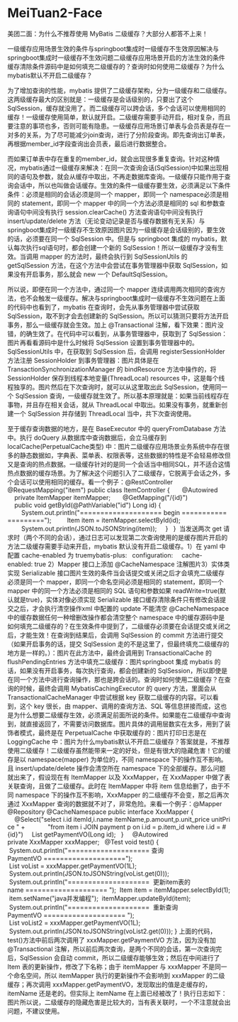 # MeiTuan2-Face
美团二面：为什么不推荐使用 MyBatis 二级缓存？大部分人都答不上来！

一级缓存应用场景生效的条件与springboot集成时一级缓存不生效原因解决与springboot集成时一级缓存不生效问题二级缓存应用场景开启的方法生效的条件缓存清除条件源码中是如何填充二级缓存的？查询时如何使用二级缓存？为什么mybatis默认不开启二级缓存？


为了增加查询的性能，mybatis 提供了二级缓存架构，分为一级缓存和二级缓存。这两级缓存最大的区别就是：一级缓存是会话级别的，只要出了这个 SqlSession，缓存就没用了。而二级缓存可以跨会话，多个会话可以使用相同的缓存！一级缓存使用简单，默认就开启。二级缓存需要手动开启，相对复杂，而且要注意的事项也多，否则可能有隐患。一级缓存应用场景订单表与会员表是存在一对多的关系，为了尽可能减少join查询，进行了分阶段查询。即先查询出订单表，再根据member_id字段查询出会员表，最后进行数据整合。

而如果订单表中存在重复的member_id，就会出现很多重复查询。针对这种情况，mybatis通过一级缓存来解决：在同一次查询会话(SqlSession)中如果出现相同的语句及参数，就会从缓存中取出，不再走数据库查询。一级缓存只能作用于查询会话中，所以也叫做会话缓存。生效的条件一级缓存要生效，必须满足以下条件条件：必须是相同的会话必须是同一个 mapper，即同一个 namespace必须是相同的 statement，即同一个 mapper 中的同一个方法必须是相同的 sql 和参数查询语句中间没有执行 session.clearCache() 方法查询语句中间没有执行 insert/update/delete 方法（无论变动记录是否与缓存数据有无关系）与springboot集成时一级缓存不生效原因图片因为一级缓存是会话级别的，要生效的话，必须要在同一个 SqlSession 中。但是与 springboot 集成的 mybatis，默认每次执行sql语句时，都会创建一个新的 SqlSession！所以一级缓存才没有生效。当调用 mapper 的方法时，最终会执行到 SqlSessionUtils 的 getSqlSession 方法，在这个方法中会尝试在事务管理器中获取 SqlSession，如果没有开启事务，那么就会 new 一个 DefaultSqlSession。

所以说，即便在同一个方法中，通过同一个 mapper 连续调用两次相同的查询方法，也不会触发一级缓存。解决与springboot集成时一级缓存不生效问题在上面的代码中也看到了，mybatis 在查询时，会先从事务管理器中尝试获取 SqlSession，取不到才会去创建新的 SqlSession。所以可以猜测只要将方法开启事务，那么一级缓存就会生效。加上 @Transactional 注解，看下效果：图片没错，的确生效了。在代码中可以看到，从事务管理器中，获取到了 SqlSession：图片再看看源码中是什么时候将 SqlSession 设置到事务管理器中的。SqlSessionUtils 中，在获取到 SqlSession 后，会调用 registerSessionHolder 方法注册 SessionHolder 到事务管理器：图片具体是在 TransactionSynchronizationManager 的 bindResource 方法中操作的，将 SessionHolder 保存到线程本地变量(ThreadLocal) resources 中，这是每个线程独享的。图片然后在下次查询时，就可以从这里取出此 SqlSession，使用同一个 SqlSession 查询，一级缓存就生效了。所以基本原理就是：如果当前线程存在事物，并且存在相关会话，就从 ThreadLocal 中取出。如果没有事务，就重新创建一个 SqlSession 并存储到 ThreadLocal 当中，共下次查询使用。

至于缓存查询数据的地方，是在 BaseExecutor 中的 queryFromDatabase 方法中。执行 doQuery 从数据库中查询数据后，会立马缓存到 localCache(PerpetualCache类型) 中：图片二级缓存应用场景业务系统中存在很多的静态数据如，字典表、菜单表、权限表等，这些数据的特性是不会轻易修改但又是查询的热点数据。一级缓存针对的是同一个会话当中相同SQL，并不适合这情热点数据的缓存场景。为了解决这个问题引入了二级缓存，它脱离于会话之外，多个会话可以使用相同的缓存。看一个例子：@RestController
@RequestMapping("item")
public class ItemController {
 
    @Autowired
    private ItemMapper itemMapper;
 
    @GetMapping("/{id}")
    public void getById(@PathVariable("id") Long id) {
        System.out.println("==================== begin ====================");
        Item item = itemMapper.selectById(id);
        System.out.println(JSON.toJSONString(item));
    }
 
} 
当发送两次 get 请求时（两个不同的会话），通过日志可以发现第二次查询使用的是缓存图片开启的方法二级缓存需要手动来开启，mybatis 默认没有开启二级缓存。1）在 yaml 中配置 cache-enabled 为 truemybatis-plus:
  configuration:
    cache-enabled: true
2）Mapper 接口上添加 @CacheNamespace 注解图片3）实体类实现 Serializable 接口图片生效的条件当会话提交或关闭之后才会填充二级缓存必须是同一个 mapper，即同一个命名空间必须是相同的 statement，即同一个 mapper 中的同一个方法必须是相同的 SQL 语句和参数如果 readWrite=true(默认就是true)，实体对像必须实现 Serializable 接口缓存清除条件只有修改会话提交之后，才会执行清空操作xml 中配置的 update 不能清空 @CacheNamespace 中的缓存数据任何一种增删改操作都会清空整个 namespace 中的缓存源码中是如何填充二级缓存的？在生效条件中提到了，二级缓存必须要在会话提交或关闭之后，才能生效！在查询到结果后，会调用 SqlSession 的 commit 方法进行提交（如果开启事务的话，提交 SqlSession 走的不是这里了，但最终填充二级缓存的地方是一样的。）：图片在此方法中，最终会调用到 TransactionalCache 的 flushPendingEntries 方法中填充二级缓存：图片springboot 集成 mybatis 的话，如果没有开启事务，每次执行查询，都会创建新的 SqlSession，所以即使是在同一个方法中进行查询操作，那也是跨会话的。查询时如何使用二级缓存？在查询的时候，最终会调用 MybatisCachingExecutor 的 query 方法，里面会从 TransactionalCacheManager 中尝试根据 key 获取二级缓存的内容。可以看到，这个 key 很长，由 mapper、调用的查询方法、SQL 等信息拼接而成，这也是为什么想要二级缓存生效，必须满足前面所说的条件。如果能在二级缓存中查询到，就直接返回了，不需要访问数据库。图片具体的调用层数实在太多，用到了装饰者模式，最终是在 PerpetualCache 中获取缓存的：图片打印日志是在 LoggingCache 中：图片为什么mybatis默认不开启二级缓存？答案就是，不推荐使用二级缓存！二级缓存虽然能带来一定的好处，但是有很大的隐藏危害！它的缓存是以 namespace(mapper) 为单位的，不同 namespace 下的操作互不影响。且 insert/update/delete 操作会清空所在 namespace 下的全部缓存。那么问题就出来了，假设现在有 ItemMapper 以及 XxxMapper，在 XxxMapper 中做了表关联查询，且做了二级缓存。此时在 ItemMapper 中将 item 信息给删了，由于不同 namespace 下的操作互不影响，XxxMapper 的二级缓存不会变，那之后再次通过 XxxMapper 查询的数据就不对了，非常危险。来看一个例子：@Mapper
@Repository
@CacheNamespace
public interface XxxMapper {
 
    @Select("select i.id itemId,i.name itemName,p.amount,p.unit_price unitPrice " +
            "from item i JOIN payment p on i.id = p.item_id where i.id = #{id}")
    List<PaymentVO> getPaymentVO(Long id);
 
}
 
 
@Autowired
private XxxMapper xxxMapper;
 
@Test
void test() {
 System.out.println("==================== 查询PaymentVO ====================");
 List<PaymentVO> voList = xxxMapper.getPaymentVO(1L);
 System.out.println(JSON.toJSONString(voList.get(0)));
 System.out.println("====================  更新item表的name ==================== ");
 Item item = itemMapper.selectById(1);
 item.setName("java并发编程");
 itemMapper.updateById(item);
 System.out.println("====================  重新查询PaymentVO ==================== ");
 List<PaymentVO> voList2 = xxxMapper.getPaymentVO(1L);
 System.out.println(JSON.toJSONString(voList2.get(0)));
}
上面的代码，test()方法中前后两次调用了 xxxMapper.getPaymentVO 方法，因为没有加 @Transactional 注解，所以前后两次查询，是两个不同的会话，第一次查询完后，SqlSession 会自动 commit，所以二级缓存能够生效；然后在中间进行了 Item 表的更新操作，修改了下名称；由于 itemMapper 与 xxxMapper 不是同一个命名空间，所以 itemMapper 执行的更新操作不会影响到 xxxMapper 的二级缓存；再次调用 xxxMapper.getPaymentVO，发现取出的值是走缓存的，itemName 还是老的。但实际上 itemName 在上面已经被改了！执行日志如下：图片所以说，二级缓存的隐藏危害是比较大的，当有表关联时，一个不注意就会出问题，不建议使用。

